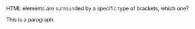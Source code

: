 HTML elements are surrounded by a specific type of brackets, which one?

<p>This is a paragraph.</p>
